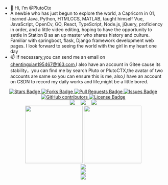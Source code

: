 - 👋 Hi, I’m @PlutoCtx
- A newbie who has just begun to explore the world, a Capricorn in 01, learned Java, Python, HTMLCCS, MATLAB, 
taught himself Vue, JavaScript, OpenCv, GO, React, TypeScript, Node.js, jQuery, proficiency in order, 
and a little video editing, hoping to have the opportunity to settle in Station B as an up master who shares history and culture. 
Familiar with springboot, flask, Django framework development web pages. I look forward to seeing the world with the girl in my heart one day
- 📫 If necessary,you can send me an email on chentingxian195467@163.com,I also have an account in Gitee cause its stability，you can find me by search Pluto or PlutoCTX,the avatar of two accounts are same so you can ensure this is me,
also,I have an account on CSDN to record my daily works and life,might be a little bored.

<!---
PlutoCtx/PlutoCtx is a ✨ special ✨ repository because its `README.md` (this file) appears on your GitHub profile.
You can click the Preview link to take a look at your changes.
--->
 
<div align="center">
    <a href="https://github.com/abhisheknaiidu/awesome-github-profile-readme/stargazers">
      <img src="https://img.shields.io/github/stars/abhisheknaiidu/awesome-github-profile-readme" alt="Stars Badge"/>
    </a>
    <a href="https://github.com/abhisheknaiidu/awesome-github-profile-readme/network/members">
      <img src="https://img.shields.io/github/forks/abhisheknaiidu/awesome-github-profile-readme" alt="Forks Badge"/>
    </a>
    <a href="https://github.com/abhisheknaiidu/awesome-github-profile-readme/pulls">
      <img src="https://img.shields.io/github/issues-pr/abhisheknaiidu/awesome-github-profile-readme" alt="Pull Requests Badge"/>
    </a>
    <a href="https://github.com/abhisheknaiidu/awesome-github-profile-readme/issues">
      <img src="https://img.shields.io/github/issues/abhisheknaiidu/awesome-github-profile-readme" alt="Issues Badge"/>
    </a>
    <a href="https://github.com/abhisheknaiidu/awesome-github-profile-readme/graphs/contributors">
      <img alt="GitHub contributors" src="https://img.shields.io/github/contributors/abhisheknaiidu/awesome-github-profile-readme?color=2b9348">
    </a>
    <a href="https://github.com/abhisheknaiidu/awesome-github-profile-readme/blob/master/LICENSE">
      <img src="https://img.shields.io/github/license/abhisheknaiidu/awesome-github-profile-readme?color=2b9348" alt="License Badge"/>
    </a>
</div>

<!-- profile logo 个人资料徽标 -->
<div align="center">
  <a href="https://space.bilibili.com/448488855/"><img src="https://img.shields.io/badge/Bilibili-B站-ff69b4" /></a>&emsp;
  <a href="https://blog.csdn.net/qq_53311714/"><img src="https://img.shields.io/badge/CSDN-论坛-c32136" /></a>&emsp;
  <!-- visitor statistics logo 访客数统计徽标 -->
  <img src="https://visitor-badge.glitch.me/badge?page_id=PlutoCtx" />
<!--   <img src="https://visitor-badge.glitch.me/badge?page_id=PlutoCtx" alt="访客统计" /> -->
</div>


<div align="center">  
  <img height="180px" src="https://github-readme-stats.vercel.app/api?username=PlutoCtx&show_icons=true&theme=dark" />
  <img height="180px" src="https://github-readme-stats.vercel.app/api/top-langs/?username=PlutoCtx&theme=dark&layout=compact" /> 
</div>




<div align="center"> <img src="https://github-profile-trophy.vercel.app/?username=PlutoCtx&theme=dark" /> </div>



<div align="center"> <img src="https://github-readme-streak-stats.herokuapp.com/?user=PlutoCtx&theme=dark" /> </div>
<div align="center"> <img src="https://stats.justsong.cn/api/csdn?id=qq_53311714&theme=dark"> </div>
